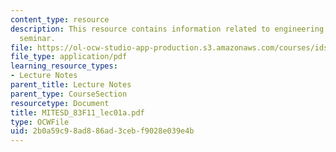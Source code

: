 ```yaml
---
content_type: resource
description: This resource contains information related to engineering systems doctoral
  seminar.
file: https://ol-ocw-studio-app-production.s3.amazonaws.com/courses/ids-900-doctoral-seminar-in-engineering-systems-fall-2011/2b0a59c98ad886ad3cebf9028e039e4b_MITESD_83F11_lec01a.pdf
file_type: application/pdf
learning_resource_types:
- Lecture Notes
parent_title: Lecture Notes
parent_type: CourseSection
resourcetype: Document
title: MITESD_83F11_lec01a.pdf
type: OCWFile
uid: 2b0a59c9-8ad8-86ad-3ceb-f9028e039e4b
---
```

